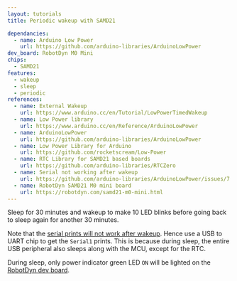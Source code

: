```yaml
---
layout: tutorials
title: Periodic wakeup with SAMD21

dependancies:
  - name: Arduino Low Power
    url: https://github.com/arduino-libraries/ArduinoLowPower
dev_board: RobotDyn M0 Mini
chips:
  - SAMD21
features:
  - wakeup
  - sleep
  - periodic
references:
  - name: External Wakeup
    url: https://www.arduino.cc/en/Tutorial/LowPowerTimedWakeup
  - name: Low Power library
    url: https://www.arduino.cc/en/Reference/ArduinoLowPower
  - name: ArduinoLowPower
    url: https://github.com/arduino-libraries/ArduinoLowPower
  - name: Low Power Library for Arduino
    url: https://github.com/rocketscream/Low-Power
  - name: RTC Library for SAMD21 based boards
    url: https://github.com/arduino-libraries/RTCZero
  - name: Serial not working after wakeup
    url: https://github.com/arduino-libraries/ArduinoLowPower/issues/7
  - name: RobotDyn SAMD21 M0 mini board
    url: https://robotdyn.com/samd21-m0-mini.html
---
```


Sleep for 30 minutes and wakeup to make 10 LED blinks before going back to sleep again for another 30 minutes.

Note that the [serial prints will not work after wakeup](https://github.com/arduino-libraries/ArduinoLowPower/issues/7). Hence use a USB to UART chip to get the `Serial1` prints. This is because during sleep, the entire USB peripheral also sleeps along with the MCU, except for the RTC.

During sleep, only power indicator green LED `ON` will be lighted on the [RobotDyn dev board](https://robotdyn.com/samd21-m0-mini.html).
